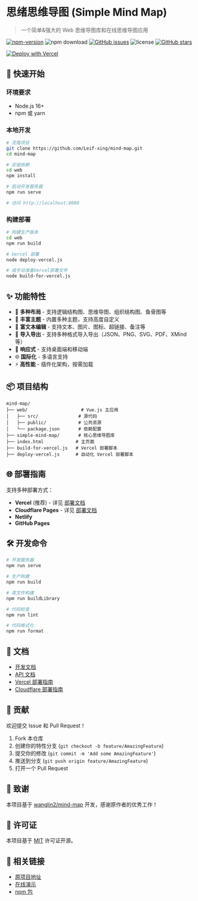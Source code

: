 # 思绪思维导图 (Simple Mind Map)

> 一个简单&强大的 Web 思维导图库和在线思维导图应用

[![npm-version](https://img.shields.io/npm/v/simple-mind-map)](https://www.npmjs.com/package/simple-mind-map)
![npm download](https://img.shields.io/npm/dm/simple-mind-map)
[![GitHub issues](https://img.shields.io/github/issues/Leif-xing/mind-map)](https://github.com/Leif-xing/mind-map/issues)
![license](https://img.shields.io/npm/l/express.svg)
[![GitHub stars](https://img.shields.io/github/stars/Leif-xing/mind-map)](https://github.com/Leif-xing/mind-map/stargazers)

[![Deploy with Vercel](https://vercel.com/button)](https://vercel.com/new/clone?repository-url=https%3A%2F%2Fgithub.com%2FLeif-xing%2Fmind-map)

## 🚀 快速开始

### 环境要求
- Node.js 16+ 
- npm 或 yarn

### 本地开发

```bash
# 克隆项目
git clone https://github.com/Leif-xing/mind-map.git
cd mind-map

# 安装依赖
cd web
npm install

# 启动开发服务器
npm run serve

# 访问 http://localhost:8080
```

### 构建部署

```bash
# 构建生产版本
cd web
npm run build

# Vercel 部署
node deploy-vercel.js

# 或手动准备Vercel部署文件
node build-for-vercel.js
```

## ✨ 功能特性

- 🎨 **多种布局** - 支持逻辑结构图、思维导图、组织结构图、鱼骨图等
- 🌈 **丰富主题** - 内置多种主题，支持高度自定义
- 📝 **富文本编辑** - 支持文本、图片、图标、超链接、备注等
- 💾 **导入导出** - 支持多种格式导入导出（JSON、PNG、SVG、PDF、XMind等）
- 📱 **响应式** - 支持桌面端和移动端
- 🌐 **国际化** - 多语言支持
- ⚡ **高性能** - 插件化架构，按需加载

## 📦 项目结构

```
mind-map/
├── web/                    # Vue.js 主应用
│   ├── src/               # 源代码
│   ├── public/            # 公共资源
│   └── package.json       # 依赖配置
├── simple-mind-map/       # 核心思维导图库
├── index.html            # 主页面
├── build-for-vercel.js   # Vercel 部署脚本
├── deploy-vercel.js      # 自动化 Vercel 部署脚本
```

## 🌐 部署指南

支持多种部署方式：

- **Vercel** (推荐) - 详见 [部署文档](./VERCEL_DEPLOYMENT.md)
- **Cloudflare Pages** - 详见 [部署文档](./CLOUDFLARE_DEPLOYMENT.md)  
- **Netlify**
- **GitHub Pages**

## 🛠️ 开发命令

```bash
# 开发服务器
npm run serve

# 生产构建
npm run build

# 库文件构建
npm run buildLibrary

# 代码检查
npm run lint

# 代码格式化
npm run format
```

## 📖 文档

- [开发文档](https://wanglin2.github.io/mind-map-docs/)
- [API 文档](https://wanglin2.github.io/mind-map-docs/zh/)
- [Vercel 部署指南](./VERCEL_DEPLOYMENT.md)
- [Cloudflare 部署指南](./CLOUDFLARE_DEPLOYMENT.md)

## 🤝 贡献

欢迎提交 Issue 和 Pull Request！

1. Fork 本仓库
2. 创建你的特性分支 (`git checkout -b feature/AmazingFeature`)
3. 提交你的修改 (`git commit -m 'Add some AmazingFeature'`)
4. 推送到分支 (`git push origin feature/AmazingFeature`)
5. 打开一个 Pull Request

## 🙏 致谢

本项目基于 [wanglin2/mind-map](https://github.com/wanglin2/mind-map) 开发，感谢原作者的优秀工作！

## 📄 许可证

本项目基于 [MIT](./LICENSE) 许可证开源。

## 🔗 相关链接

- [原项目地址](https://github.com/wanglin2/mind-map)
- [在线演示](https://wanglin2.github.io/mind-map/)
- [npm 包](https://www.npmjs.com/package/simple-mind-map)
